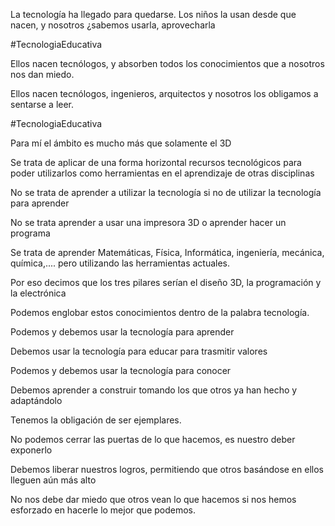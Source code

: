 La tecnología ha llegado para quedarse. Los niños la usan desde que nacen, y nosotros ¿sabemos usarla, aprovecharla

#TecnologiaEducativa 

Ellos nacen tecnólogos, y absorben todos los conocimientos que a nosotros nos dan miedo.



Ellos nacen tecnólogos, ingenieros, arquitectos y nosotros los obligamos a sentarse a leer. 

#TecnologiaEducativa

Para mí el ámbito es mucho más que solamente el 3D 

Se trata de aplicar de una forma horizontal recursos tecnológicos para poder utilizarlos como herramientas  en el aprendizaje de otras disciplinas 

No se trata de aprender a utilizar la tecnología si no de utilizar la tecnología para aprender

No se trata aprender a usar una impresora 3D o aprender hacer un programa

Se trata de aprender Matemáticas, Física, Informática, ingeniería, mecánica, química,....  pero utilizando las herramientas actuales.

Por eso decimos que los tres pilares serían el diseño 3D, la programación y la electrónica 

Podemos englobar estos conocimientos dentro de la palabra tecnología.

Podemos y debemos usar la tecnología para aprender

Debemos usar la tecnología para educar para trasmitir valores

Podemos y debemos usar la tecnología para conocer

Debemos aprender a construir tomando los que otros ya han hecho y adaptándolo

Tenemos la obligación de ser ejemplares. 

No podemos cerrar las puertas de lo que hacemos, es nuestro deber exponerlo

Debemos liberar nuestros logros, permitiendo que otros basándose en ellos lleguen aún más alto

No nos debe dar miedo que otros vean lo que hacemos si nos hemos esforzado en hacerle lo mejor que podemos.

